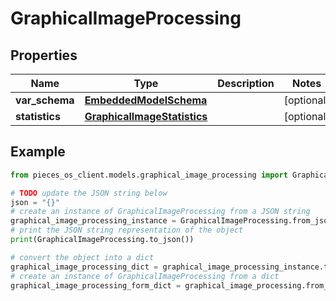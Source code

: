 # GraphicalImageProcessing


## Properties

Name | Type | Description | Notes
------------ | ------------- | ------------- | -------------
**var_schema** | [**EmbeddedModelSchema**](EmbeddedModelSchema) |  | [optional] 
**statistics** | [**GraphicalImageStatistics**](GraphicalImageStatistics) |  | [optional] 

## Example

```python
from pieces_os_client.models.graphical_image_processing import GraphicalImageProcessing

# TODO update the JSON string below
json = "{}"
# create an instance of GraphicalImageProcessing from a JSON string
graphical_image_processing_instance = GraphicalImageProcessing.from_json(json)
# print the JSON string representation of the object
print(GraphicalImageProcessing.to_json())

# convert the object into a dict
graphical_image_processing_dict = graphical_image_processing_instance.to_dict()
# create an instance of GraphicalImageProcessing from a dict
graphical_image_processing_form_dict = graphical_image_processing.from_dict(graphical_image_processing_dict)
```



